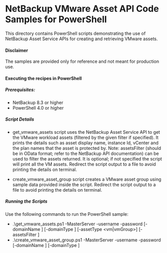 # NetBackup VMware Asset API Code Samples for PowerShell

This directory contains PowerShell scripts demonstrating the use of NetBackup Asset Service APIs for creating and retrieving VMware assets.

#### Disclaimer

The samples are provided only for reference and not meant for production use.

#### Executing the recipes in PowerShell

##### Prerequisites:

- NetBackup 8.3 or higher
- PowerShell 4.0 or higher

##### Script Details

- get_vmware_assets script uses the NetBackup Asset Service API to get the VMware workload assets (filtered by the given filter if specified).  It prints the details such as asset display name, instance Id, vCenter and the plan names that the asset is protected by. 
Note: assetsFilter (should be in OData format; refer to the NetBackup API documentation) can be used to filter the assets returned. It is optional; if not specified the script will print all the VM assets. Redirect the script output to a file to avoid printing the details on terminal.

- create_vmware_asset_group script creates a VMware asset group using sample data provided inside the script.  Redirect the script output to a file to 
avoid printing the details on terminal.

##### Running the Scripts

Use the following commands to run the PowerShell sample:
- .\get_vmware_assets.ps1 -MasterServer <masterServer> -username <username> -password <password> [-domainName <domainName>] [-domainType <domainType>] [-assetType <vm|vmGroup>] [-assetsFilter <filter>]
- .\create_vmware_asset_group.ps1 -MasterServer <masterServer> -username <username> -password <password> [-domainName <domainName>] [-domainType <domainType>]
